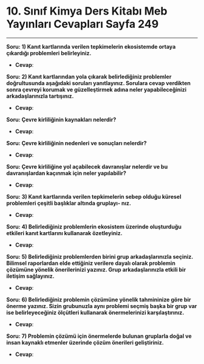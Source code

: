 # 10. Sınıf Kimya Ders Kitabı Meb Yayınları Cevapları Sayfa 249

---

**Soru: 1) Kanıt kartlarında verilen tepkimelerin ekosistemde ortaya çıkardığı problemleri belirleyiniz.**

-   **Cevap**:

**Soru: 2) Kanıt kartlarından yola çıkarak belirlediğiniz problemler doğrultusunda aşağıdaki soruları yanıtlayınız. Sorulara cevap verdikten sonra çevreyi korumak ve güzelleştirmek adına neler yapabileceğinizi arkadaşlarınızla tartışınız.**

-   **Cevap**:

**Soru: Çevre kirliliğinin kaynakları nelerdir?**

-   **Cevap**:

**Soru: Çevre kirliliğinin nedenleri ve sonuçları nelerdir?**

-   **Cevap**:

**Soru: Çevre kirliliğine yol açabilecek davranışlar nelerdir ve bu davranışlardan kaçınmak için neler yapılabilir?**

-   **Cevap**:

**Soru: 3) Kanıt kartlarında verilen tepkimelerin sebep olduğu küresel problemleri çeşitli başlıklar altında gruplayı- nız.**

-   **Cevap**:

**Soru: 4) Belirlediğiniz problemlerin ekosistem üzerinde oluşturduğu etkileri kanıt kartlarını kullanarak özetleyiniz.**

-   **Cevap**:

**Soru: 5) Belirlediğiniz problemlerden birini grup arkadaşlarınızla seçiniz. Bilimsel raporlardan elde ettiğiniz verilere dayalı olarak problemin çözümüne yönelik önerilerinizi yazınız. Grup arkadaşlarınızla etkili bir iletişim sağlayınız.**

-   **Cevap**:

**Soru: 6) Belirlediğiniz problemin çözümüne yönelik tahmininize göre bir önerme yazınız. Sizin grubunuzla aynı problemi seçmiş başka bir grup var ise belirleyeceğiniz ölçütleri kullanarak önermelerinizi karşılaştırınız.**

-   **Cevap**:

**Soru: 7) Problemin çözümü için önermelerde bulunan gruplarla doğal ve insan kaynaklı etmenler üzerinde çözüm önerileri geliştiriniz.**

-   **Cevap**: